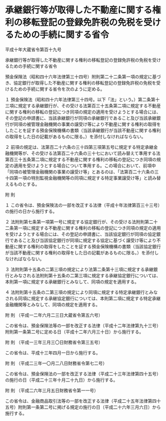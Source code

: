 # 承継銀行等が取得した不動産に関する権利の移転登記の登録免許税の免税を受けるための手続に関する省令

平成十年大蔵省令第百十九号

承継銀行等が取得した不動産に関する権利の移転登記の登録免許税の免税を受けるための手続に関する省令

預金保険法（昭和四十六年法律第三十四号）附則第二十二条第一項の規定に基づき、協定銀行が取得した不動産に関する権利の移転登記の登録免許税の免税を受けるための手続に関する省令を次のように定める。

１ 預金保険法（昭和四十六年法律第三十四号。以下「法」という。）第二条第十三項に規定する承継銀行が、その受ける法第百三十五条第二項に規定する不動産に関する権利の移転の登記につき同項の規定の適用を受けようとする場合には、その登記の申請書に、当該承継銀行が同項の承継銀行であること及び当該承継銀行が同項の被管理金融機関の事業の譲受け等により不動産に関する権利の取得をしたことを証する預金保険機構の書類（当該承継銀行が当該不動産に関する権利の取得をした日の記載があるものに限る。）を添付しなければならない。

２ 前項の規定は、法第百二十六条の三十四第三項第五号に規定する特定承継金融機関等が、その受ける法第百二十六条の三十七において読み替えて準用する法第百三十五条第二項に規定する不動産に関する権利の移転の登記につき同項の規定の適用を受けようとする場合について準用する。この場合において、前項中「同項の被管理金融機関の事業の譲受け等」とあるのは、「法第百二十六条の三十四第一項の特別監視金融機関等の同項に規定する特定事業譲受け等」と読み替えるものとする。

附 則

１ この省令は、預金保険法の一部を改正する法律（平成十年法律第百三十三号）の施行の日から施行する。

２ 法附則第七条第一項第一号に規定する協定銀行が、その受ける法附則第二十二条第一項に規定する不動産に関する権利の移転の登記につき同項の規定の適用を受けようとする場合には、その登記の申請書に、当該協定銀行が同項の協定銀行であること及び当該協定銀行が同項に規定する協定に基づく譲受け等により不動産に関する権利の取得をしたことを証する預金保険機構の書類（当該協定銀行が当該不動産に関する権利の取得をした日の記載があるものに限る。）を添付しなければならない。

３ 法附則第十五条の二第三項の規定により法第二条第十三項に規定する承継銀行とみなされる法附則第十五条の二第三項に規定する承継協定銀行については、本則第一項に規定する承継銀行とみなして、同項の規定を適用する。

４ 法附則第十五条の二第三項の規定により同項に規定する特定承継銀行とみなされる同項に規定する承継協定銀行については、本則第二項に規定する特定承継金融機関等とみなして、同項の規定を適用する。

附 則 （平成一二年六月二三日大蔵省令第五六号）

この省令は、預金保険法等の一部を改正する法律（平成十二年法律第九十三号）附則第一条第二号に定める日（平成十二年六月三十日）から施行する。

附 則 （平成一三年三月三〇日財務省令第三五号）

この省令は、平成十三年四月一日から施行する。

附 則 （平成二三年一〇月二八日財務省令第七二号）

この省令は、預金保険法の一部を改正する法律（平成二十三年法律第四十五号）の施行の日（平成二十三年十月二十九日）から施行する。

附 則 （平成二六年三月五日財務省令第一一号）

この省令は、金融商品取引法等の一部を改正する法律（平成二十五年法律第四十五号）附則第一条第二号に掲げる規定の施行の日（平成二十六年三月六日）から施行する。
